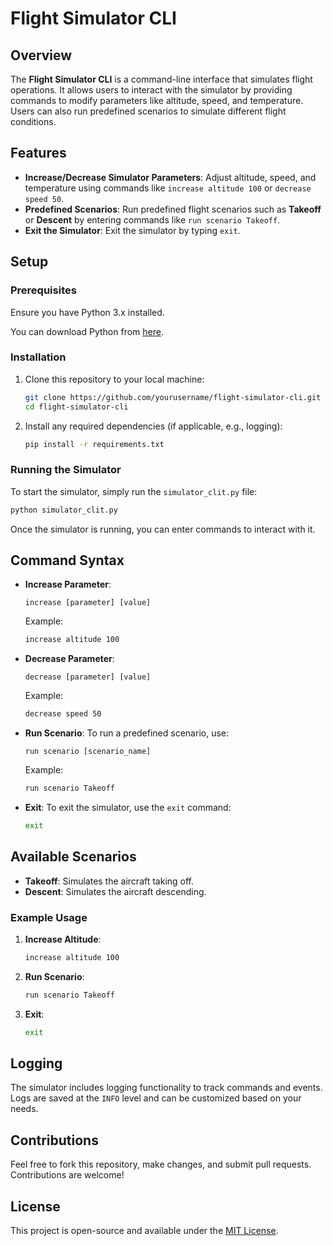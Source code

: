 

# Flight Simulator CLI

## Overview
The **Flight Simulator CLI** is a command-line interface that simulates flight operations. It allows users to interact with the simulator by providing commands to modify parameters like altitude, speed, and temperature. Users can also run predefined scenarios to simulate different flight conditions.

## Features
- **Increase/Decrease Simulator Parameters**: Adjust altitude, speed, and temperature using commands like `increase altitude 100` or `decrease speed 50`.
- **Predefined Scenarios**: Run predefined flight scenarios such as **Takeoff** or **Descent** by entering commands like `run scenario Takeoff`.
- **Exit the Simulator**: Exit the simulator by typing `exit`.

## Setup

### Prerequisites
Ensure you have Python 3.x installed.

You can download Python from [here](https://www.python.org/downloads/).

### Installation

1. Clone this repository to your local machine:

   ```bash
   git clone https://github.com/yourusername/flight-simulator-cli.git
   cd flight-simulator-cli
   ```

2. Install any required dependencies (if applicable, e.g., logging):

   ```bash
   pip install -r requirements.txt
   ```

### Running the Simulator

To start the simulator, simply run the `simulator_clit.py` file:

```bash
python simulator_clit.py
```

Once the simulator is running, you can enter commands to interact with it.

## Command Syntax

- **Increase Parameter**:
  ```
  increase [parameter] [value]
  ```
  Example:
  ```bash
  increase altitude 100
  ```

- **Decrease Parameter**:
  ```
  decrease [parameter] [value]
  ```
  Example:
  ```bash
  decrease speed 50
  ```

- **Run Scenario**:
  To run a predefined scenario, use:
  ```
  run scenario [scenario_name]
  ```
  Example:
  ```bash
  run scenario Takeoff
  ```

- **Exit**:
  To exit the simulator, use the `exit` command:
  ```bash
  exit
  ```

## Available Scenarios
- **Takeoff**: Simulates the aircraft taking off.
- **Descent**: Simulates the aircraft descending.

### Example Usage

1. **Increase Altitude**:
   ```bash
   increase altitude 100
   ```

2. **Run Scenario**:
   ```bash
   run scenario Takeoff
   ```

3. **Exit**:
   ```bash
   exit
   ```

## Logging
The simulator includes logging functionality to track commands and events. Logs are saved at the `INFO` level and can be customized based on your needs.

## Contributions
Feel free to fork this repository, make changes, and submit pull requests. Contributions are welcome!

## License
This project is open-source and available under the [MIT License](LICENSE).
